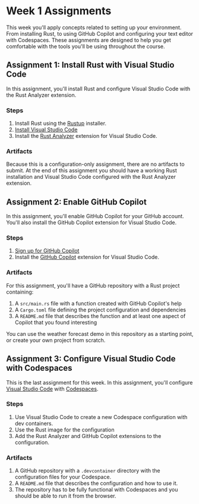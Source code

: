 # Week 1 Assignments
This week you'll apply concepts related to setting up your environment. From installing Rust, to using GitHub Copilot and configuring your text editor with Codespaces. These assignments are designed to help you get comfortable with the tools you'll be using throughout the course.

## Assignment 1: Install Rust with Visual Studio Code
In this assignment, you'll install Rust and configure Visual Studio Code with the Rust Analyzer extension.

### Steps
1. Install Rust using the [Rustup](https://rustup.rs/) installer.
2. [Install Visual Studio Code](https://code.visualstudio.com/Download?WT.mc_id=academic-0000-alfredodeza)
3. Install the [Rust Analyzer](https://marketplace.visualstudio.com/items?itemName=rust-lang.rust-analyzer&WT.mc_id=academic-0000-alfredodeza) extension for Visual Studio Code.

### Artifacts
Because this is a configuration-only assignment, there are no artifacts to submit. At the end of this assignment you should have a working Rust installation and Visual Studio Code configured with the Rust Analyzer extension.

## Assignment 2: Enable GitHub Copilot
In this assignment, you'll enable GitHub Copilot for your GitHub account. You'll also install the GitHub Copilot extension for Visual Studio Code.

### Steps
1. [Sign up for GitHub Copilot](https://techcommunity.microsoft.com/t5/educator-developer-blog/step-by-step-setting-up-github-student-and-github-copilot-as-an/ba-p/3736279?WT.mc_id=academic-0000-alfredodeza)
2. Install the [GitHub Copilot](https://marketplace.visualstudio.com/items?itemName=GitHub.copilot&WT.mc_id=academic-0000-alfredodeza) extension for Visual Studio Code.

### Artifacts
For this assignment, you'll have a GitHub repository with a Rust project containing:
1. A `src/main.rs` file with a function created with GitHub Copilot's help
2. A `Cargo.toml` file defining the project configuration and dependencies
3. A `README.md` file that describes the function and at least one aspect of Copilot that you found interesting

You can use the weather forecast demo in this repository as a starting point, or create your own project from scratch.

## Assignment 3: Configure Visual Studio Code with Codespaces
This is the last assignment for this week. In this assignment, you'll configure [Visual Studio Code](https://code.visualstudio.com/?WT.mc_id=academic-0000-alfredodeza) with [Codespaces](https://docs.github.com/en/codespaces/overview). 

### Steps
1. Use Visual Studio Code to create a new Codespace configuration with dev containers.
2. Use the Rust image for the configuration
3. Add the Rust Analyzer and GitHub Copilot extensions to the configuration.

### Artifacts
1. A GitHub repository with a `.devcontainer` directory with the configuration files for your Codespace.
2. A `README.md` file that describes the configuration and how to use it.
3. The repository has to be fully functional with Codespaces and you should be able to run it from the browser.